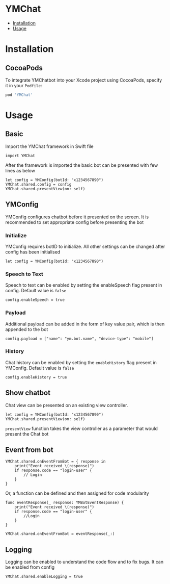# YMChat
- [Installation](#installation)
- [Usage](#usage)

# Installation
## CocoaPods
To integrate YMChatbot into your Xcode project using CocoaPods, specify it in your `Podfile`:

```ruby
pod 'YMChat'
```
  
# Usage
## Basic
Import the YMChat framework in Swift file
```
import YMChat
```

After the framework is imported the basic bot can be presented with few lines as below 
```
let config = YMConfig(botId: "x1234567890")
YMChat.shared.config = config
YMChat.shared.presentView(on: self)
```

## YMConfig
YMConfig configures chatbot before it presented on the screen. It is recommended to set appropriate config before presenting the bot

### Initialize
YMConfig requires botID to initialize. All other settings can be changed after config has been initialised
```
let config = YMConfig(botId: "x1234567890")
```

### Speech to Text
Speech to text can be enabled by setting the enableSpeech flag present in config. Default value is `false`
```
config.enableSpeech = true
```

### Payload
Additional payload can be added in the form of key value pair, which is then appended to the bot
```
config.payload = ["name": "ym.bot.name", "device-type": "mobile"]
```

### History
Chat history can be enabled by setting the `enableHistory` flag present in YMConfig. Default value is `false`
```
config.enableHistory = true
```

## Show chatbot
Chat view can be presented on an existing view controller.
```
let config = YMConfig(botId: "x1234567890")
YMChat.shared.presentView(on: self)
```
`presentView` function takes the view controller as a parameter that would present the Chat bot

## Event from bot
```
YMChat.shared.onEventFromBot = { response in
    print("Event received \(response)")
    if response.code == "login-user" {
        // Login
    }
}
```

Or, a function can be defined and then assigned for code modularity
```
func eventResponse(_ response: YMBotEventResponse) {
    print("Event received \(response)")
    if response.code == "login-user" {
        //Login
    }
}

YMChat.shared.onEventFromBot = eventResponse(_:)
```

## Logging
Logging can be enabled to understand the code flow and to fix bugs. It can be enabled from config
```
YMChat.shared.enableLogging = true
```
